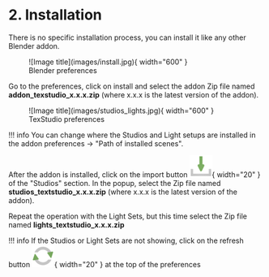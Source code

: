 # 2. Installation

There is no specific installation process, you can install it like any other Blender addon.

<figure markdown>
  ![Image title](images/install.jpg){ width="600" } 
  <figcaption>Blender preferences</figcaption>
</figure>

Go to the preferences, click on install and select the addon Zip file named **addon_texstudio_x.x.x.zip** (where x.x.x is the latest version of the addon).

<figure markdown>
  ![Image title](images/studios_lights.jpg){ width="600" } 
  <figcaption>TexStudio preferences</figcaption>
</figure>

!!! info
    You can change where the Studios and Light setups are installed in the addon preferences -> "Path of installed scenes".

After the addon is installed, click on the import button ![Image title](images/import.png){ width="20" } of the "Studios" section.
In the popup, select the Zip file named **studios_textstudio_x.x.x.zip** (where x.x.x is the latest version of the addon).

Repeat the operation with the Light Sets, but this time select the Zip file named **lights_textstudio_x.x.x.zip**

!!! info
    If the Studios or Light Sets are not showing, click on the refresh button ![Image title](images/refresh.png){ width="20" } at the top of the preferences